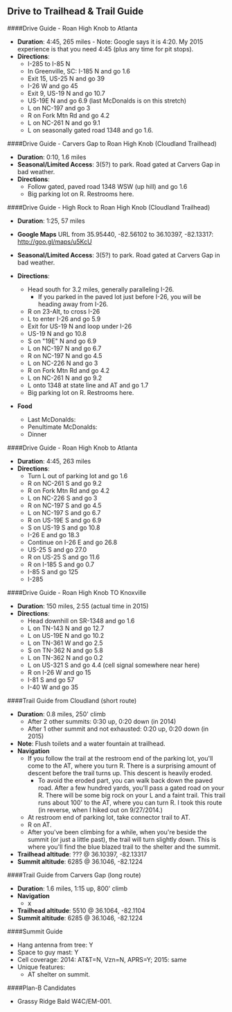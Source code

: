 Drive to Trailhead & Trail Guide
--------------------------------------------------------
####Drive Guide - Roan High Knob to Atlanta

* **Duration**: 4:45, 265 miles - Note: Google says it is 4:20.  My 2015 experience is that you need 4:45 (plus any time for pit stops).
* **Directions**:
	* I-285 to I-85 N
	* In Greenville, SC: I-185 N and go 1.6
	* Exit 15, US-25 N and go 39
	* I-26 W and go 45
	* Exit 9, US-19 N and go 10.7
	* US-19E N and go 6.9 (last McDonalds is on this stretch)
	* L on NC-197 and go 3
	* R on Fork Mtn Rd and go 4.2
	* L on NC-261 N and go 9.1
	* L on seasonally gated road 1348 and go 1.6.

####Drive Guide - Carvers Gap to Roan High Knob (Cloudland Trailhead)

* **Duration**: 0:10, 1.6 miles
* **Seasonal/Limited Access**: $3 ($5?) to park.  Road gated at Carvers Gap in bad weather.
* **Directions**:
    * Follow gated, paved road 1348 WSW (up hill) and go 1.6
    * Big parking lot on R.  Restrooms here.
    
####Drive Guide - High Rock to Roan High Knob (Cloudland Trailhead)

* **Duration**: 1:25, 57 miles
* **Google Maps** URL from 35.95440, -82.56102 to 36.10397, -82.13317: http://goo.gl/maps/u5KcU 
* **Seasonal/Limited Access**: $3 ($5?) to park.  Road gated at Carvers Gap in bad weather.
* **Directions**:
    * Head south for 3.2 miles, generally paralleling I-26.
        * If you parked in the paved lot just before I-26, you will be heading away from I-26.
    * R on 23-Alt, to cross I-26
    * L to enter I-26 and go 5.9
    * Exit for US-19 N and loop under I-26
    * US-19 N and go 10.8
    * S on "19E" N and go 6.9
    * L on NC-197 N and go 6.7
    * R on NC-197 N and go 4.5
    * L on NC-226 N and go 3
    * R on Fork Mtn Rd and go 4.2
    * L on NC-261 N and go 9.2
    * L  onto 1348 at state line and AT and go 1.7
    * Big parking lot on R.  Restrooms here.

* **Food**
    * Last McDonalds: 
    * Penultimate McDonalds: 
    * Dinner

####Drive Guide - Roan High Knob to Atlanta

* **Duration**: 4:45, 263 miles
* **Directions**:
    * Turn L out of parking lot and go 1.6
    * R on NC-261 S and go 9.2
    * R on Fork Mtn Rd and go 4.2
    * L on NC-226 S and go 3
    * R on NC-197 S and go 4.5
    * L on NC-197 S and go 6.7
    * R on US-19E S and go 6.9
    * S on US-19 S and go 10.8
    * I-26 E and go 18.3
    * Continue on I-26 E and go 26.8
    * US-25 S and go 27.0
    * R on US-25 S and go 11.6
    * R on I-185 S and go 0.7
    * I-85 S and go 125
    * I-285

####Drive Guide - Roan High Knob TO Knoxville

* **Duration**: 150 miles, 2:55 (actual time in 2015)
* **Directions**:
    * Head downhill on SR-1348 and go 1.6
    * L on TN-143 N and go 12.7
    * L on US-19E N and go 10.2
    * L on TN-361 W and go 2.5
    * S on TN-362 N and go 5.8
    * L on TN-362 N and go 0.2
    * L on US-321 S and go 4.4 (cell signal somewhere near here)
    * R on I-26 W and go 15
    * I-81 S and go 57
    * I-40 W and go 35

####Trail Guide from Cloudland (short route)

* **Duration**: 0.8 miles, 250' climb
    * After 2 other summits: 0:30 up, 0:20 down (in 2014)
    * After 1 other summit and not exhausted: 0:20 up, 0:20 down (in 2015)
* **Note**: Flush toilets and a water fountain at trailhead.
* **Navigation**
    * If you follow the trail at the restroom end of the parking lot, you'll come to the AT, where you turn R.  There is a surprising amount of descent before the trail turns up.  This descent is heavily eroded.
        * To avoid the eroded part, you can walk back down the paved road.  After a few hundred yards, you'll pass a gated road on your R.  There will be some big rock on your L and a faint trail.  This trail runs about 100' to the AT, where you can turn R.  I took this route (in reverse, when I hiked out on 9/27/2014.)
    * At restroom end of parking lot, take connector trail to AT.
    * R on AT.
    * After you've been climbing for a while, when you're beside the summit (or just a little past), the trail will turn slightly down.  This is where you'll find the blue blazed trail to the shelter and the summit.
* **Trailhead altitude**: ??? @ 36.10397, -82.13317
* **Summit altitude**: 6285 @ 36.1046, -82.1224

####Trail Guide from Carvers Gap (long route)

* **Duration**: 1.6 miles, 1:15 up, 800' climb
* **Navigation**
    * x
* **Trailhead altitude**: 5510 @ 36.1064, -82.1104
* **Summit altitude**: 6285 @ 36.1046, -82.1224

####Summit Guide

* Hang antenna from tree: Y
* Space to guy mast: Y
* Cell coverage: 2014: AT&T=N, Vzn=N, APRS=Y; 2015: same
* Unique features:
    * AT shelter on summit.

####Plan-B Candidates

* Grassy Ridge Bald W4C/EM-001.